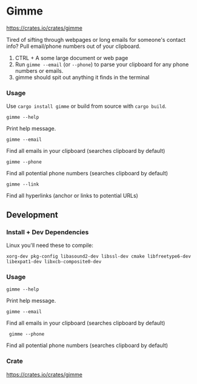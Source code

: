 # Gimme
https://crates.io/crates/gimme

Tired of sifting through webpages or long emails for someone's contact info? Pull email/phone numbers out of your clipboard.

1. CTRL + A some large document or web page
1. Run `gimme --email` (or `--phone`) to parse your clipboard for any phone numbers or emails.
1. gimme should spit out anything it finds in the terminal

### Usage
Use `cargo install gimme` or build from source with `cargo build`.

`gimme --help`

Print help message.

`gimme --email`

Find all emails in your clipboard (searches clipboard by default)

`gimme --phone`

Find all potential phone numbers (searches clipboard by default) 

`gimme --link`

Find all hyperlinks (anchor or links to potential URLs)

## Development
### Install + Dev Dependencies
Linux you'll need these to compile:

```xorg-dev pkg-config libasound2-dev libssl-dev cmake libfreetype6-dev libexpat1-dev libxcb-composite0-dev```

### Usage
`gimme --help`

Print help message.

`gimme --email`

Find all emails in your clipboard (searches clipboard by default)

` gimme --phone`

Find all potential phone numbers (searches clipboard by default) 

### Crate
https://crates.io/crates/gimme

